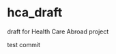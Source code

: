 hca_draft
=========

draft for Health Care Abroad project

test commit



<!-- commited by chaztine -->